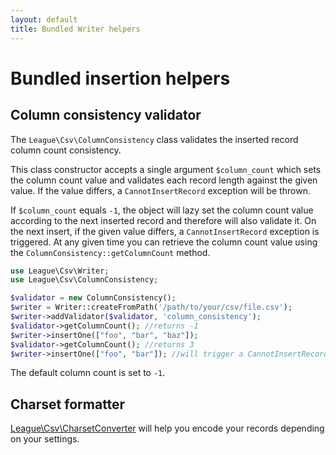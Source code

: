 ```yaml
---
layout: default
title: Bundled Writer helpers
---
```


# Bundled insertion helpers

## Column consistency validator

The `League\Csv\ColumnConsistency` class validates the inserted record column count consistency.

This class constructor accepts a single argument `$column_count` which sets the column count value and validates each record length against the given value. If the value differs, a `CannotInsertRecord` exception will be thrown.

If `$column_count` equals `-1`, the object will lazy set the column count value according to the next inserted record and therefore will also validate it. On the next insert, if the given value differs, a `CannotInsertRecord` exception is triggered.
At any given time you can retrieve the column count value using the `ColumnConsistency::getColumnCount` method.

```php
use League\Csv\Writer;
use League\Csv\ColumnConsistency;

$validator = new ColumnConsistency();
$writer = Writer::createFromPath('/path/to/your/csv/file.csv');
$writer->addValidator($validator, 'column_consistency');
$validator->getColumnCount(); //returns -1
$writer->insertOne(["foo", "bar", "baz"]);
$validator->getColumnCount(); //returns 3
$writer->insertOne(["foo", "bar"]); //will trigger a CannotInsertRecord exception
```

<p class="message-info">The default column count is set to <code>-1</code>.</p>

## Charset formatter

[League\Csv\CharsetConverter](/9.0/converter/charset/) will help you encode your records depending on your settings.
